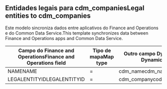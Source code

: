 ## <a name="legal-entities-to-cdm_companies"></a><span data-ttu-id="942d2-101">Entidades legais para cdm_companies</span><span class="sxs-lookup"><span data-stu-id="942d2-101">Legal entities to cdm_companies</span></span>

<span data-ttu-id="942d2-102">Este modelo sincroniza dados entre aplicativos do Finance and Operations e do Common Data Service.</span><span class="sxs-lookup"><span data-stu-id="942d2-102">This template synchronizes data between Finance and Operations apps and Common Data Service.</span></span>

<span data-ttu-id="942d2-103">Campo do Finance and Operations</span><span class="sxs-lookup"><span data-stu-id="942d2-103">Finance and Operations field</span></span> | <span data-ttu-id="942d2-104">Tipo de mapa</span><span class="sxs-lookup"><span data-stu-id="942d2-104">Map type</span></span> | <span data-ttu-id="942d2-105">Outro campo Dynamics 365</span><span class="sxs-lookup"><span data-stu-id="942d2-105">Other Dynamics 365 field</span></span> | <span data-ttu-id="942d2-106">Valor padrão</span><span class="sxs-lookup"><span data-stu-id="942d2-106">Default value</span></span>
---|---|---|---
<span data-ttu-id="942d2-107">NAME</span><span class="sxs-lookup"><span data-stu-id="942d2-107">NAME</span></span> | = | <span data-ttu-id="942d2-108">cdm_name</span><span class="sxs-lookup"><span data-stu-id="942d2-108">cdm_name</span></span> | 
<span data-ttu-id="942d2-109">LEGALENTITYID</span><span class="sxs-lookup"><span data-stu-id="942d2-109">LEGALENTITYID</span></span> | = | <span data-ttu-id="942d2-110">cdm_companycode</span><span class="sxs-lookup"><span data-stu-id="942d2-110">cdm_companycode</span></span> | 
